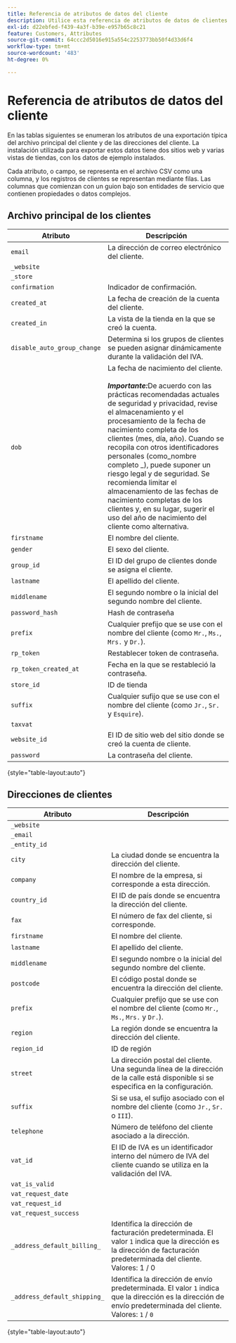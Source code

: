 ```yaml
---
title: Referencia de atributos de datos del cliente
description: Utilice esta referencia de atributos de datos de clientes cuando trabaje con importaciones y exportaciones de datos de clientes.
exl-id: d22ebfed-f439-4a3f-b39e-e957b65c8c21
feature: Customers, Attributes
source-git-commit: 64ccc2d5016e915a554c2253773bb50f4d33d6f4
workflow-type: tm+mt
source-wordcount: '483'
ht-degree: 0%

---
```


# Referencia de atributos de datos del cliente

En las tablas siguientes se enumeran los atributos de una exportación típica del archivo principal del cliente y de las direcciones del cliente. La instalación utilizada para exportar estos datos tiene dos sitios web y varias vistas de tiendas, con los datos de ejemplo instalados.

Cada atributo, o campo, se representa en el archivo CSV como una columna, y los registros de clientes se representan mediante filas. Las columnas que comienzan con un guion bajo son entidades de servicio que contienen propiedades o datos complejos.

## Archivo principal de los clientes

| Atributo | Descripción |
|--- |--- |
| `email` | La dirección de correo electrónico del cliente. |
| `_website` |  |
| `_store` |  |
| `confirmation` | Indicador de confirmación. |
| `created_at` | La fecha de creación de la cuenta del cliente. |
| `created_in` | La vista de la tienda en la que se creó la cuenta. |
| `disable_auto_group_change` | Determina si los grupos de clientes se pueden asignar dinámicamente durante la validación del IVA. |
| `dob` | La fecha de nacimiento del cliente. <br><br>**_Importante:_**&#x200B;De acuerdo con las prácticas recomendadas actuales de seguridad y privacidad, revise el almacenamiento y el procesamiento de la fecha de nacimiento completa de los clientes (mes, día, año). Cuando se recopila con otros identificadores personales (como_nombre completo _), puede suponer un riesgo legal y de seguridad. Se recomienda limitar el almacenamiento de las fechas de nacimiento completas de los clientes y, en su lugar, sugerir el uso del año de nacimiento del cliente como alternativa. |
| `firstname` | El nombre del cliente. |
| `gender` | El sexo del cliente. |
| `group_id` | El ID del grupo de clientes donde se asigna el cliente. |
| `lastname` | El apellido del cliente. |
| `middlename` | El segundo nombre o la inicial del segundo nombre del cliente. |
| `password_hash` | Hash de contraseña |
| `prefix` | Cualquier prefijo que se use con el nombre del cliente (como `Mr.`, `Ms.`, `Mrs.` y `Dr.`). |
| `rp_token` | Restablecer token de contraseña. |
| `rp_token_created_at` | Fecha en la que se restableció la contraseña. |
| `store_id` | ID de tienda |
| `suffix` | Cualquier sufijo que se use con el nombre del cliente (como `Jr.`, `Sr.` y `Esquire`). |
| `taxvat` |  |
| `website_id` | El ID de sitio web del sitio donde se creó la cuenta de cliente. |
| `password` | La contraseña del cliente. |

{style="table-layout:auto"}

## Direcciones de clientes

| Atributo | Descripción |
|--- |--- |
| `_website` |  |
| `_email` |  |
| `_entity_id` |  |
| `city` | La ciudad donde se encuentra la dirección del cliente. |
| `company` | El nombre de la empresa, si corresponde a esta dirección. |
| `country_id` | El ID de país donde se encuentra la dirección del cliente. |
| `fax` | El número de fax del cliente, si corresponde. |
| `firstname` | El nombre del cliente. |
| `lastname` | El apellido del cliente. |
| `middlename` | El segundo nombre o la inicial del segundo nombre del cliente. |
| `postcode` | El código postal donde se encuentra la dirección del cliente. |
| `prefix` | Cualquier prefijo que se use con el nombre del cliente (como `Mr.`, `Ms.`, `Mrs.` y `Dr.`). |
| `region` | La región donde se encuentra la dirección del cliente. |
| `region_id` | ID de región |
| `street` | La dirección postal del cliente. Una segunda línea de la dirección de la calle está disponible si se especifica en la configuración. |
| `suffix` | Si se usa, el sufijo asociado con el nombre del cliente (como `Jr.`, `Sr.` o `III`). |
| `telephone` | Número de teléfono del cliente asociado a la dirección. |
| `vat_id` | El ID de IVA es un identificador interno del número de IVA del cliente cuando se utiliza en la validación del IVA. |
| `vat_is_valid` |  |
| `vat_request_date` |  |
| `vat_request_id` |  |
| `vat_request_success` |  |
| `_address_default_billing_` | Identifica la dirección de facturación predeterminada. El valor `1` indica que la dirección es la dirección de facturación predeterminada del cliente. Valores: 1 / 0 |
| `_address_default_shipping_` | Identifica la dirección de envío predeterminada. El valor `1` indica que la dirección es la dirección de envío predeterminada del cliente. Valores: `1` / `0` |

{style="table-layout:auto"}
